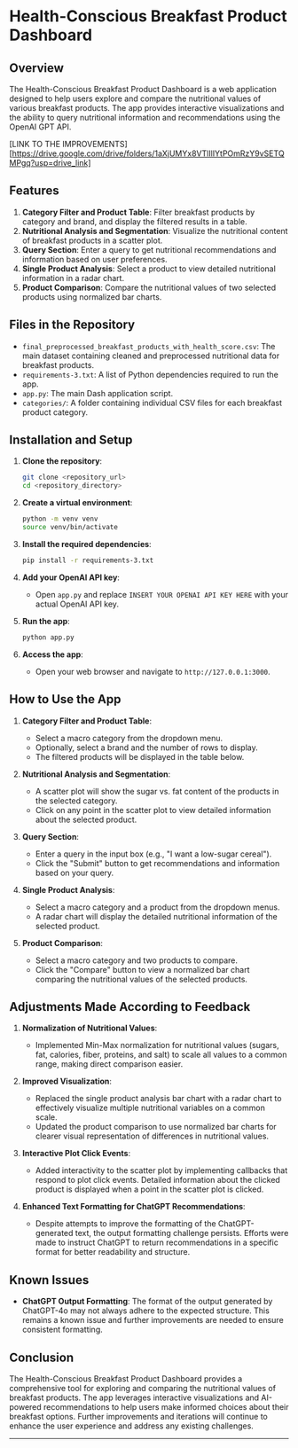 # Health-Conscious Breakfast Product Dashboard

## Overview

The Health-Conscious Breakfast Product Dashboard is a web application designed to help users explore and compare the nutritional values of various breakfast products. The app provides interactive visualizations and the ability to query nutritional information and recommendations using the OpenAI GPT API.

[LINK TO THE IMPROVEMENTS][https://drive.google.com/drive/folders/1aXjUMYx8VTlIlIYtPOmRzY9vSETQMPgq?usp=drive_link]

## Features

1. **Category Filter and Product Table**: Filter breakfast products by category and brand, and display the filtered results in a table.
2. **Nutritional Analysis and Segmentation**: Visualize the nutritional content of breakfast products in a scatter plot.
3. **Query Section**: Enter a query to get nutritional recommendations and information based on user preferences.
4. **Single Product Analysis**: Select a product to view detailed nutritional information in a radar chart.
5. **Product Comparison**: Compare the nutritional values of two selected products using normalized bar charts.

## Files in the Repository

- `final_preprocessed_breakfast_products_with_health_score.csv`: The main dataset containing cleaned and preprocessed nutritional data for breakfast products.
- `requirements-3.txt`: A list of Python dependencies required to run the app.
- `app.py`: The main Dash application script.
- `categories/`: A folder containing individual CSV files for each breakfast product category.

## Installation and Setup

1. **Clone the repository**:
   ```bash
   git clone <repository_url>
   cd <repository_directory>
   ```

2. **Create a virtual environment**:
   ```bash
   python -m venv venv
   source venv/bin/activate
   ```

3. **Install the required dependencies**:
   ```bash
   pip install -r requirements-3.txt
   ```

4. **Add your OpenAI API key**:
   - Open `app.py` and replace `INSERT YOUR OPENAI API KEY HERE` with your actual OpenAI API key.

5. **Run the app**:
   ```bash
   python app.py
   ```

6. **Access the app**:
   - Open your web browser and navigate to `http://127.0.0.1:3000`.

## How to Use the App

1. **Category Filter and Product Table**:
   - Select a macro category from the dropdown menu.
   - Optionally, select a brand and the number of rows to display.
   - The filtered products will be displayed in the table below.

2. **Nutritional Analysis and Segmentation**:
   - A scatter plot will show the sugar vs. fat content of the products in the selected category.
   - Click on any point in the scatter plot to view detailed information about the selected product.

3. **Query Section**:
   - Enter a query in the input box (e.g., "I want a low-sugar cereal").
   - Click the "Submit" button to get recommendations and information based on your query.

4. **Single Product Analysis**:
   - Select a macro category and a product from the dropdown menus.
   - A radar chart will display the detailed nutritional information of the selected product.

5. **Product Comparison**:
   - Select a macro category and two products to compare.
   - Click the "Compare" button to view a normalized bar chart comparing the nutritional values of the selected products.

## Adjustments Made According to Feedback

1. **Normalization of Nutritional Values**:
   - Implemented Min-Max normalization for nutritional values (sugars, fat, calories, fiber, proteins, and salt) to scale all values to a common range, making direct comparison easier.

2. **Improved Visualization**:
   - Replaced the single product analysis bar chart with a radar chart to effectively visualize multiple nutritional variables on a common scale.
   - Updated the product comparison to use normalized bar charts for clearer visual representation of differences in nutritional values.

3. **Interactive Plot Click Events**:
   - Added interactivity to the scatter plot by implementing callbacks that respond to plot click events. Detailed information about the clicked product is displayed when a point in the scatter plot is clicked.

4. **Enhanced Text Formatting for ChatGPT Recommendations**:
   - Despite attempts to improve the formatting of the ChatGPT-generated text, the output formatting challenge persists. Efforts were made to instruct ChatGPT to return recommendations in a specific format for better readability and structure.

## Known Issues

- **ChatGPT Output Formatting**: The format of the output generated by ChatGPT-4o may not always adhere to the expected structure. This remains a known issue and further improvements are needed to ensure consistent formatting.

## Conclusion

The Health-Conscious Breakfast Product Dashboard provides a comprehensive tool for exploring and comparing the nutritional values of breakfast products. The app leverages interactive visualizations and AI-powered recommendations to help users make informed choices about their breakfast options. Further improvements and iterations will continue to enhance the user experience and address any existing challenges.

---

